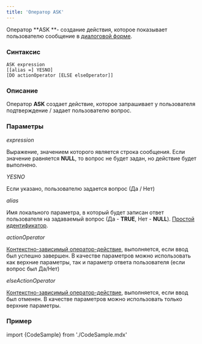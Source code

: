 ```yaml
---
title: 'Оператор ASK'
---
```


Оператор **ASK **- создание действия, которое показывает пользователю сообщение в [диалоговой форме](Show_message_MESSAGE_ASK_.md#dialog).

### Синтаксис

    ASK expression 
    [[alias =] YESNO]
    [DO actionOperator [ELSE elseOperator]]

### Описание

Оператор **ASK** создает действие, которое запрашивает у пользователя подтверждение / задает пользователю вопрос.

### Параметры

*expression*

Выражение, значением которого является строка сообщения. Если значение равняется **NULL**, то вопрос не будет задан, но действие будет выполнено.

*YESNO*

Если указано, пользователю задается вопрос (Да / Нет)

*alias*

Имя локального параметра, в который будет записан ответ пользователя на задаваемый вопрос (Да - **TRUE**, Нет - **NULL**). [Простой идентификатор](IDs.md#id-broken).

*actionOperator*

[Контекстно-зависимый оператор-действие](Action_operator.md), выполняется, если ввод был успешно завершен. В качестве параметров можно использовать как верхние параметры, так и параметр ответа пользователя (если вопрос был Да/Нет)

*elseActionOperator*

[Контекстно-зависимый оператор-действие](Action_operator.md), выполняется, если ввод был отменен. В качестве параметров можно использовать только верхние параметры.

### Пример


import {CodeSample} from './CodeSample.mdx'

<CodeSample url="https://ru-documentation.lsfusion.org/sample?file=ActionSample&block=ask"/>

  
